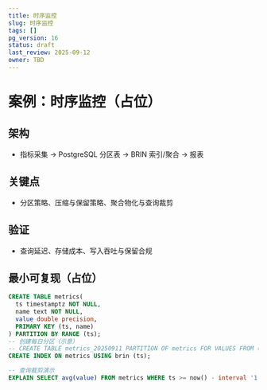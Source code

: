 ```yaml
---
title: 时序监控
slug: 时序监控
tags: []
pg_version: 16
status: draft
last_review: 2025-09-12
owner: TBD
---
```


# 案例：时序监控（占位）

## 架构

- 指标采集 → PostgreSQL 分区表 → BRIN 索引/聚合 → 报表

## 关键点

- 分区策略、压缩与保留策略、聚合物化与查询裁剪

## 验证

- 查询延迟、存储成本、写入吞吐与保留合规

## 最小可复现（占位）

```sql
CREATE TABLE metrics(
  ts timestamptz NOT NULL,
  name text NOT NULL,
  value double precision,
  PRIMARY KEY (ts, name)
) PARTITION BY RANGE (ts);
-- 创建每日分区（示意）
-- CREATE TABLE metrics_20250911 PARTITION OF metrics FOR VALUES FROM ('2025-09-11') TO ('2025-09-12');
CREATE INDEX ON metrics USING brin (ts);

-- 查询裁剪演示
EXPLAIN SELECT avg(value) FROM metrics WHERE ts >= now() - interval '1 day' AND name = 'cpu';
```
